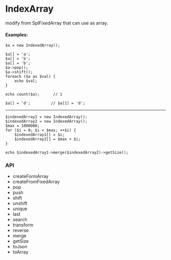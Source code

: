 # IndexArray

modify from SplFixedArray that can use as array.

#### Examples:

	$a = new IndexedArray();

    $a[] = 'a';
    $a[] = 'b';
    $a[] = 'b';
    $a->pop();
    $a->shift();
    foreach ($a as $val) {
        echo $val;
    }

    echo count($a);      // 1

    $a[] = 'd';         // $a[1] = 'd';
    
***

    $indexedArray1 = new IndexedArray();
    $indexedArray2 = new IndexedArray();
    $max = 1000000;
    for ($i = 0; $i < $max; ++$i) {
        $indexedArray1[] = $i;
        $indexedArray2[] = $max + $i;
    }
    
    echo $indexedArray1->merge($indexedArray2)->getSize();
  


### API
* createFormArray
* createFromFixedArray
* pop
* push
* shift
* unshift
* unique
* last
* search
* transform
* reverse
* merge
* getSize
* toJson
* toArray
